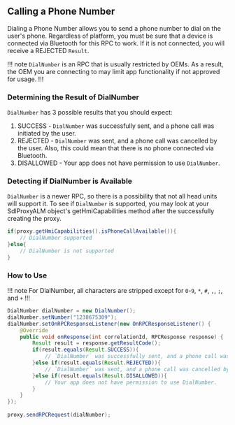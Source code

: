 ## Calling a Phone Number
Dialing a Phone Number allows you to send a phone number to dial on the user's phone. Regardless of platform, you must be sure that a device is connected via Bluetooth for this RPC to work. If it is not connected, you will receive a REJECTED `Result`.

!!! note
`DialNumber` is an RPC that is usually restricted by OEMs. As a result, the OEM you are connecting to may limit app functionality if not approved for usage.
!!!

### Determining the Result of DialNumber
`DialNumber` has 3 possible results that you should expect:

1. SUCCESS - `DialNumber` was successfully sent, and a phone call was initiated by the user.
2. REJECTED - `DialNumber` was sent, and a phone call was cancelled by the user. Also, this could mean that there is no phone connected via Bluetooth.
3. DISALLOWED - Your app does not have permission to use `DialNumber`.

### Detecting if DialNumber is Available
`DialNumber` is a newer RPC, so there is a possibility that not all head units will support it. To see if `DialNumber` is supported, you may look at your SdlProxyALM object's getHmiCapabilities method after the successfully creating the proxy.

```java
if(proxy.getHmiCapabilities().isPhoneCallAvailable()){
	// DialNumber supported
}else{
	// DialNumber is not supported
}
```

### How to Use
!!! note
For DialNumber, all characters are stripped except for `0`-`9`, `*`, `#`, `,`, `;`, and `+`
!!!

```java
DialNumber dialNumber = new DialNumber();
dialNumber.setNumber("1238675309");
dialNumber.setOnRPCResponseListener(new OnRPCResponseListener() {
    @Override
    public void onResponse(int correlationId, RPCResponse response) {
        Result result = response.getResultCode();
        if(result.equals(Result.SUCCESS)){
            // `DialNumber` was successfully sent, and a phone call was initiated by the user.
        }else if(result.equals(Result.REJECTED)){
            // `DialNumber` was sent, and a phone call was cancelled by the user. Also, this could mean that there is no phone connected via Bluetooth.
        }else if(result.equals(Result.DISALLOWED)){
            // Your app does not have permission to use DialNumber.
        }
    }
});
    
proxy.sendRPCRequest(dialNumber);
```
